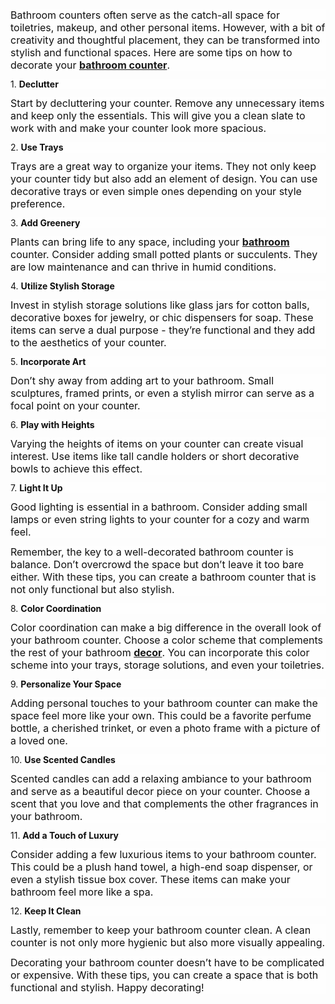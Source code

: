 <p style="padding: 0px; margin: 12px 0px 0px; user-select: text; word-break: break-word; font-size: 16px; line-height: var(--cib-type-body2-line-height); font-variation-settings: var(--cib-type-body2-font-variation-settings); color: rgb(17, 17, 17); font-family: -apple-system, Roboto, SegoeUI, &quot;Segoe UI&quot;, &quot;Helvetica Neue&quot;, Helvetica, &quot;Microsoft YaHei&quot;, &quot;Meiryo UI&quot;, Meiryo, &quot;Arial Unicode MS&quot;, sans-serif; background-color: rgba(255, 255, 255, 0.7);">
	Bathroom counters often serve as the catch-all space for toiletries, makeup, and other personal items. However, with a bit of creativity and thoughtful placement, they can be transformed into stylish and functional spaces. Here are some tips on how to decorate your <strong><a href="https://remodelations.com/bathroom-counter-decor-ideas/">bathroom counter</a></strong>.</p>
<h2 style="padding: 0px; margin: 12px 0px 0px; user-select: text; word-break: break-word; font-size: var(--cib-type-title3-font-size); line-height: var(--cib-type-title3-line-height); font-weight: var(--cib-type-title3-font-weight); font-variation-settings: var(--cib-type-title3-font-variation-settings); color: rgb(17, 17, 17); font-family: -apple-system, Roboto, SegoeUI, &quot;Segoe UI&quot;, &quot;Helvetica Neue&quot;, Helvetica, &quot;Microsoft YaHei&quot;, &quot;Meiryo UI&quot;, Meiryo, &quot;Arial Unicode MS&quot;, sans-serif; background-color: rgba(255, 255, 255, 0.7);">
	1.&nbsp;<strong>Declutter</strong></h2>
<p style="padding: 0px; margin: 12px 0px 0px; user-select: text; word-break: break-word; font-size: 16px; line-height: var(--cib-type-body2-line-height); font-variation-settings: var(--cib-type-body2-font-variation-settings); color: rgb(17, 17, 17); font-family: -apple-system, Roboto, SegoeUI, &quot;Segoe UI&quot;, &quot;Helvetica Neue&quot;, Helvetica, &quot;Microsoft YaHei&quot;, &quot;Meiryo UI&quot;, Meiryo, &quot;Arial Unicode MS&quot;, sans-serif; background-color: rgba(255, 255, 255, 0.7);">
	Start by decluttering your counter. Remove any unnecessary items and keep only the essentials. This will give you a clean slate to work with and make your counter look more spacious.</p>
<h2 style="padding: 0px; margin: 12px 0px 0px; user-select: text; word-break: break-word; font-size: var(--cib-type-title3-font-size); line-height: var(--cib-type-title3-line-height); font-weight: var(--cib-type-title3-font-weight); font-variation-settings: var(--cib-type-title3-font-variation-settings); color: rgb(17, 17, 17); font-family: -apple-system, Roboto, SegoeUI, &quot;Segoe UI&quot;, &quot;Helvetica Neue&quot;, Helvetica, &quot;Microsoft YaHei&quot;, &quot;Meiryo UI&quot;, Meiryo, &quot;Arial Unicode MS&quot;, sans-serif; background-color: rgba(255, 255, 255, 0.7);">
	2.&nbsp;<strong>Use Trays</strong></h2>
<p style="padding: 0px; margin: 12px 0px 0px; user-select: text; word-break: break-word; font-size: 16px; line-height: var(--cib-type-body2-line-height); font-variation-settings: var(--cib-type-body2-font-variation-settings); color: rgb(17, 17, 17); font-family: -apple-system, Roboto, SegoeUI, &quot;Segoe UI&quot;, &quot;Helvetica Neue&quot;, Helvetica, &quot;Microsoft YaHei&quot;, &quot;Meiryo UI&quot;, Meiryo, &quot;Arial Unicode MS&quot;, sans-serif; background-color: rgba(255, 255, 255, 0.7);">
	Trays are a great way to organize your items. They not only keep your counter tidy but also add an element of design. You can use decorative trays or even simple ones depending on your style preference.</p>
<h2 style="padding: 0px; margin: 12px 0px 0px; user-select: text; word-break: break-word; font-size: var(--cib-type-title3-font-size); line-height: var(--cib-type-title3-line-height); font-weight: var(--cib-type-title3-font-weight); font-variation-settings: var(--cib-type-title3-font-variation-settings); color: rgb(17, 17, 17); font-family: -apple-system, Roboto, SegoeUI, &quot;Segoe UI&quot;, &quot;Helvetica Neue&quot;, Helvetica, &quot;Microsoft YaHei&quot;, &quot;Meiryo UI&quot;, Meiryo, &quot;Arial Unicode MS&quot;, sans-serif; background-color: rgba(255, 255, 255, 0.7);">
	3.&nbsp;<strong>Add Greenery</strong></h2>
<p style="padding: 0px; margin: 12px 0px 0px; user-select: text; word-break: break-word; font-size: 16px; line-height: var(--cib-type-body2-line-height); font-variation-settings: var(--cib-type-body2-font-variation-settings); color: rgb(17, 17, 17); font-family: -apple-system, Roboto, SegoeUI, &quot;Segoe UI&quot;, &quot;Helvetica Neue&quot;, Helvetica, &quot;Microsoft YaHei&quot;, &quot;Meiryo UI&quot;, Meiryo, &quot;Arial Unicode MS&quot;, sans-serif; background-color: rgba(255, 255, 255, 0.7);">
	Plants can bring life to any space, including your <a href="https://remodelations.com/budget-friendly-bathroom-remodel-ideas/"><strong>bathroom</strong></a> counter. Consider adding small potted plants or succulents. They are low maintenance and can thrive in humid conditions.</p>
<h2 style="padding: 0px; margin: 12px 0px 0px; user-select: text; word-break: break-word; font-size: var(--cib-type-title3-font-size); line-height: var(--cib-type-title3-line-height); font-weight: var(--cib-type-title3-font-weight); font-variation-settings: var(--cib-type-title3-font-variation-settings); color: rgb(17, 17, 17); font-family: -apple-system, Roboto, SegoeUI, &quot;Segoe UI&quot;, &quot;Helvetica Neue&quot;, Helvetica, &quot;Microsoft YaHei&quot;, &quot;Meiryo UI&quot;, Meiryo, &quot;Arial Unicode MS&quot;, sans-serif; background-color: rgba(255, 255, 255, 0.7);">
	4.&nbsp;<strong>Utilize Stylish Storage</strong></h2>
<p style="padding: 0px; margin: 12px 0px 0px; user-select: text; word-break: break-word; font-size: 16px; line-height: var(--cib-type-body2-line-height); font-variation-settings: var(--cib-type-body2-font-variation-settings); color: rgb(17, 17, 17); font-family: -apple-system, Roboto, SegoeUI, &quot;Segoe UI&quot;, &quot;Helvetica Neue&quot;, Helvetica, &quot;Microsoft YaHei&quot;, &quot;Meiryo UI&quot;, Meiryo, &quot;Arial Unicode MS&quot;, sans-serif; background-color: rgba(255, 255, 255, 0.7);">
	Invest in stylish storage solutions like glass jars for cotton balls, decorative boxes for jewelry, or chic dispensers for soap. These items can serve a dual purpose - they&rsquo;re functional and they add to the aesthetics of your counter.</p>
<h2 style="padding: 0px; margin: 12px 0px 0px; user-select: text; word-break: break-word; font-size: var(--cib-type-title3-font-size); line-height: var(--cib-type-title3-line-height); font-weight: var(--cib-type-title3-font-weight); font-variation-settings: var(--cib-type-title3-font-variation-settings); color: rgb(17, 17, 17); font-family: -apple-system, Roboto, SegoeUI, &quot;Segoe UI&quot;, &quot;Helvetica Neue&quot;, Helvetica, &quot;Microsoft YaHei&quot;, &quot;Meiryo UI&quot;, Meiryo, &quot;Arial Unicode MS&quot;, sans-serif; background-color: rgba(255, 255, 255, 0.7);">
	5.&nbsp;<strong>Incorporate Art</strong></h2>
<p style="padding: 0px; margin: 12px 0px 0px; user-select: text; word-break: break-word; font-size: 16px; line-height: var(--cib-type-body2-line-height); font-variation-settings: var(--cib-type-body2-font-variation-settings); color: rgb(17, 17, 17); font-family: -apple-system, Roboto, SegoeUI, &quot;Segoe UI&quot;, &quot;Helvetica Neue&quot;, Helvetica, &quot;Microsoft YaHei&quot;, &quot;Meiryo UI&quot;, Meiryo, &quot;Arial Unicode MS&quot;, sans-serif; background-color: rgba(255, 255, 255, 0.7);">
	Don&rsquo;t shy away from adding art to your bathroom. Small sculptures, framed prints, or even a stylish mirror can serve as a focal point on your counter.</p>
<h2 style="padding: 0px; margin: 12px 0px 0px; user-select: text; word-break: break-word; font-size: var(--cib-type-title3-font-size); line-height: var(--cib-type-title3-line-height); font-weight: var(--cib-type-title3-font-weight); font-variation-settings: var(--cib-type-title3-font-variation-settings); color: rgb(17, 17, 17); font-family: -apple-system, Roboto, SegoeUI, &quot;Segoe UI&quot;, &quot;Helvetica Neue&quot;, Helvetica, &quot;Microsoft YaHei&quot;, &quot;Meiryo UI&quot;, Meiryo, &quot;Arial Unicode MS&quot;, sans-serif; background-color: rgba(255, 255, 255, 0.7);">
	6.&nbsp;<strong>Play with Heights</strong></h2>
<p style="padding: 0px; margin: 12px 0px 0px; user-select: text; word-break: break-word; font-size: 16px; line-height: var(--cib-type-body2-line-height); font-variation-settings: var(--cib-type-body2-font-variation-settings); color: rgb(17, 17, 17); font-family: -apple-system, Roboto, SegoeUI, &quot;Segoe UI&quot;, &quot;Helvetica Neue&quot;, Helvetica, &quot;Microsoft YaHei&quot;, &quot;Meiryo UI&quot;, Meiryo, &quot;Arial Unicode MS&quot;, sans-serif; background-color: rgba(255, 255, 255, 0.7);">
	Varying the heights of items on your counter can create visual interest. Use items like tall candle holders or short decorative bowls to achieve this effect.</p>
<h2 style="padding: 0px; margin: 12px 0px 0px; user-select: text; word-break: break-word; font-size: var(--cib-type-title3-font-size); line-height: var(--cib-type-title3-line-height); font-weight: var(--cib-type-title3-font-weight); font-variation-settings: var(--cib-type-title3-font-variation-settings); color: rgb(17, 17, 17); font-family: -apple-system, Roboto, SegoeUI, &quot;Segoe UI&quot;, &quot;Helvetica Neue&quot;, Helvetica, &quot;Microsoft YaHei&quot;, &quot;Meiryo UI&quot;, Meiryo, &quot;Arial Unicode MS&quot;, sans-serif; background-color: rgba(255, 255, 255, 0.7);">
	7.&nbsp;<strong>Light It Up</strong></h2>
<p style="padding: 0px; margin: 12px 0px 0px; user-select: text; word-break: break-word; font-size: 16px; line-height: var(--cib-type-body2-line-height); font-variation-settings: var(--cib-type-body2-font-variation-settings); color: rgb(17, 17, 17); font-family: -apple-system, Roboto, SegoeUI, &quot;Segoe UI&quot;, &quot;Helvetica Neue&quot;, Helvetica, &quot;Microsoft YaHei&quot;, &quot;Meiryo UI&quot;, Meiryo, &quot;Arial Unicode MS&quot;, sans-serif; background-color: rgba(255, 255, 255, 0.7);">
	Good lighting is essential in a bathroom. Consider adding small lamps or even string lights to your counter for a cozy and warm feel.</p>
<p style="padding: 0px; margin: 12px 0px 0px; user-select: text; word-break: break-word; font-size: 16px; line-height: var(--cib-type-body2-line-height); font-variation-settings: var(--cib-type-body2-font-variation-settings); color: rgb(17, 17, 17); font-family: -apple-system, Roboto, SegoeUI, &quot;Segoe UI&quot;, &quot;Helvetica Neue&quot;, Helvetica, &quot;Microsoft YaHei&quot;, &quot;Meiryo UI&quot;, Meiryo, &quot;Arial Unicode MS&quot;, sans-serif; background-color: rgba(255, 255, 255, 0.7);">
	Remember, the key to a well-decorated bathroom counter is balance. Don&rsquo;t overcrowd the space but don&rsquo;t leave it too bare either. With these tips, you can create a bathroom counter that is not only functional but also stylish.</p>
<h2 style="padding: 0px; margin: 12px 0px 0px; user-select: text; word-break: break-word; font-size: var(--cib-type-title3-font-size); line-height: var(--cib-type-title3-line-height); font-weight: var(--cib-type-title3-font-weight); font-variation-settings: var(--cib-type-title3-font-variation-settings); color: rgb(17, 17, 17); font-family: -apple-system, Roboto, SegoeUI, &quot;Segoe UI&quot;, &quot;Helvetica Neue&quot;, Helvetica, &quot;Microsoft YaHei&quot;, &quot;Meiryo UI&quot;, Meiryo, &quot;Arial Unicode MS&quot;, sans-serif; background-color: rgba(255, 255, 255, 0.7);">
	8.&nbsp;<strong>Color Coordination</strong></h2>
<p style="padding: 0px; margin: 12px 0px 0px; user-select: text; word-break: break-word; font-size: 16px; line-height: var(--cib-type-body2-line-height); font-variation-settings: var(--cib-type-body2-font-variation-settings); color: rgb(17, 17, 17); font-family: -apple-system, Roboto, SegoeUI, &quot;Segoe UI&quot;, &quot;Helvetica Neue&quot;, Helvetica, &quot;Microsoft YaHei&quot;, &quot;Meiryo UI&quot;, Meiryo, &quot;Arial Unicode MS&quot;, sans-serif; background-color: rgba(255, 255, 255, 0.7);">
	Color coordination can make a big difference in the overall look of your bathroom counter. Choose a color scheme that complements the rest of your bathroom <a href="https://remodelations.com/"><strong>decor</strong></a>. You can incorporate this color scheme into your trays, storage solutions, and even your toiletries.</p>
<h2 style="padding: 0px; margin: 12px 0px 0px; user-select: text; word-break: break-word; font-size: var(--cib-type-title3-font-size); line-height: var(--cib-type-title3-line-height); font-weight: var(--cib-type-title3-font-weight); font-variation-settings: var(--cib-type-title3-font-variation-settings); color: rgb(17, 17, 17); font-family: -apple-system, Roboto, SegoeUI, &quot;Segoe UI&quot;, &quot;Helvetica Neue&quot;, Helvetica, &quot;Microsoft YaHei&quot;, &quot;Meiryo UI&quot;, Meiryo, &quot;Arial Unicode MS&quot;, sans-serif; background-color: rgba(255, 255, 255, 0.7);">
	9.&nbsp;<strong>Personalize Your Space</strong></h2>
<p style="padding: 0px; margin: 12px 0px 0px; user-select: text; word-break: break-word; font-size: 16px; line-height: var(--cib-type-body2-line-height); font-variation-settings: var(--cib-type-body2-font-variation-settings); color: rgb(17, 17, 17); font-family: -apple-system, Roboto, SegoeUI, &quot;Segoe UI&quot;, &quot;Helvetica Neue&quot;, Helvetica, &quot;Microsoft YaHei&quot;, &quot;Meiryo UI&quot;, Meiryo, &quot;Arial Unicode MS&quot;, sans-serif; background-color: rgba(255, 255, 255, 0.7);">
	Adding personal touches to your bathroom counter can make the space feel more like your own. This could be a favorite perfume bottle, a cherished trinket, or even a photo frame with a picture of a loved one.</p>
<h2 style="padding: 0px; margin: 12px 0px 0px; user-select: text; word-break: break-word; font-size: var(--cib-type-title3-font-size); line-height: var(--cib-type-title3-line-height); font-weight: var(--cib-type-title3-font-weight); font-variation-settings: var(--cib-type-title3-font-variation-settings); color: rgb(17, 17, 17); font-family: -apple-system, Roboto, SegoeUI, &quot;Segoe UI&quot;, &quot;Helvetica Neue&quot;, Helvetica, &quot;Microsoft YaHei&quot;, &quot;Meiryo UI&quot;, Meiryo, &quot;Arial Unicode MS&quot;, sans-serif; background-color: rgba(255, 255, 255, 0.7);">
	10.&nbsp;<strong>Use Scented Candles</strong></h2>
<p style="padding: 0px; margin: 12px 0px 0px; user-select: text; word-break: break-word; font-size: 16px; line-height: var(--cib-type-body2-line-height); font-variation-settings: var(--cib-type-body2-font-variation-settings); color: rgb(17, 17, 17); font-family: -apple-system, Roboto, SegoeUI, &quot;Segoe UI&quot;, &quot;Helvetica Neue&quot;, Helvetica, &quot;Microsoft YaHei&quot;, &quot;Meiryo UI&quot;, Meiryo, &quot;Arial Unicode MS&quot;, sans-serif; background-color: rgba(255, 255, 255, 0.7);">
	Scented candles can add a relaxing ambiance to your bathroom and serve as a beautiful decor piece on your counter. Choose a scent that you love and that complements the other fragrances in your bathroom.</p>
<h2 style="padding: 0px; margin: 12px 0px 0px; user-select: text; word-break: break-word; font-size: var(--cib-type-title3-font-size); line-height: var(--cib-type-title3-line-height); font-weight: var(--cib-type-title3-font-weight); font-variation-settings: var(--cib-type-title3-font-variation-settings); color: rgb(17, 17, 17); font-family: -apple-system, Roboto, SegoeUI, &quot;Segoe UI&quot;, &quot;Helvetica Neue&quot;, Helvetica, &quot;Microsoft YaHei&quot;, &quot;Meiryo UI&quot;, Meiryo, &quot;Arial Unicode MS&quot;, sans-serif; background-color: rgba(255, 255, 255, 0.7);">
	11.&nbsp;<strong>Add a Touch of Luxury</strong></h2>
<p style="padding: 0px; margin: 12px 0px 0px; user-select: text; word-break: break-word; font-size: 16px; line-height: var(--cib-type-body2-line-height); font-variation-settings: var(--cib-type-body2-font-variation-settings); color: rgb(17, 17, 17); font-family: -apple-system, Roboto, SegoeUI, &quot;Segoe UI&quot;, &quot;Helvetica Neue&quot;, Helvetica, &quot;Microsoft YaHei&quot;, &quot;Meiryo UI&quot;, Meiryo, &quot;Arial Unicode MS&quot;, sans-serif; background-color: rgba(255, 255, 255, 0.7);">
	Consider adding a few luxurious items to your bathroom counter. This could be a plush hand towel, a high-end soap dispenser, or even a stylish tissue box cover. These items can make your bathroom feel more like a spa.</p>
<h2 style="padding: 0px; margin: 12px 0px 0px; user-select: text; word-break: break-word; font-size: var(--cib-type-title3-font-size); line-height: var(--cib-type-title3-line-height); font-weight: var(--cib-type-title3-font-weight); font-variation-settings: var(--cib-type-title3-font-variation-settings); color: rgb(17, 17, 17); font-family: -apple-system, Roboto, SegoeUI, &quot;Segoe UI&quot;, &quot;Helvetica Neue&quot;, Helvetica, &quot;Microsoft YaHei&quot;, &quot;Meiryo UI&quot;, Meiryo, &quot;Arial Unicode MS&quot;, sans-serif; background-color: rgba(255, 255, 255, 0.7);">
	12.&nbsp;<strong>Keep It Clean</strong></h2>
<p style="padding: 0px; margin: 12px 0px 0px; user-select: text; word-break: break-word; font-size: 16px; line-height: var(--cib-type-body2-line-height); font-variation-settings: var(--cib-type-body2-font-variation-settings); color: rgb(17, 17, 17); font-family: -apple-system, Roboto, SegoeUI, &quot;Segoe UI&quot;, &quot;Helvetica Neue&quot;, Helvetica, &quot;Microsoft YaHei&quot;, &quot;Meiryo UI&quot;, Meiryo, &quot;Arial Unicode MS&quot;, sans-serif; background-color: rgba(255, 255, 255, 0.7);">
	Lastly, remember to keep your bathroom counter clean. A clean counter is not only more hygienic but also more visually appealing.</p>
<p style="padding: 0px; margin: 12px 0px 0px; user-select: text; word-break: break-word; font-size: 16px; line-height: var(--cib-type-body2-line-height); font-variation-settings: var(--cib-type-body2-font-variation-settings); color: rgb(17, 17, 17); font-family: -apple-system, Roboto, SegoeUI, &quot;Segoe UI&quot;, &quot;Helvetica Neue&quot;, Helvetica, &quot;Microsoft YaHei&quot;, &quot;Meiryo UI&quot;, Meiryo, &quot;Arial Unicode MS&quot;, sans-serif; background-color: rgba(255, 255, 255, 0.7);">
	Decorating your bathroom counter doesn&rsquo;t have to be complicated or expensive. With these tips, you can create a space that is both functional and stylish. Happy decorating!</p>
